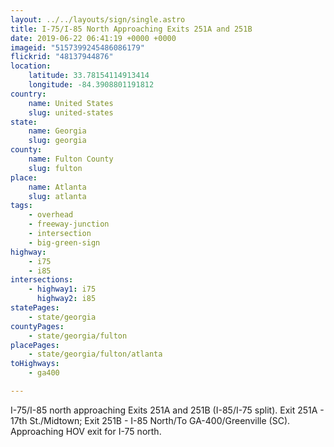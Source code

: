 ```yaml
---
layout: ../../layouts/sign/single.astro
title: I-75/I-85 North Approaching Exits 251A and 251B
date: 2019-06-22 06:41:19 +0000 +0000
imageid: "5157399245486086179"
flickrid: "48137944876"
location:
    latitude: 33.78154114913414
    longitude: -84.3908801191812
country:
    name: United States
    slug: united-states
state:
    name: Georgia
    slug: georgia
county:
    name: Fulton County
    slug: fulton
place:
    name: Atlanta
    slug: atlanta
tags:
    - overhead
    - freeway-junction
    - intersection
    - big-green-sign
highway:
    - i75
    - i85
intersections:
    - highway1: i75
      highway2: i85
statePages:
    - state/georgia
countyPages:
    - state/georgia/fulton
placePages:
    - state/georgia/fulton/atlanta
toHighways:
    - ga400

---
```

I-75/I-85 north approaching Exits 251A and 251B (I-85/I-75 split).  Exit 251A - 17th St./Midtown; Exit 251B - I-85 North/To GA-400/Greenville (SC).  Approaching HOV exit for I-75 north.